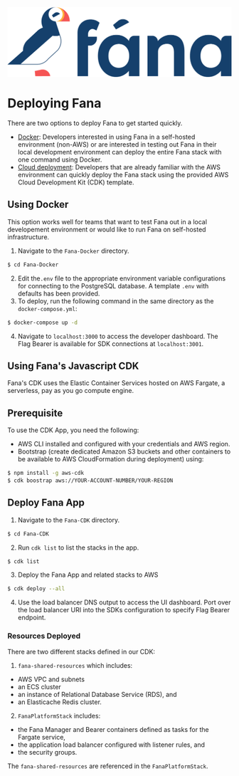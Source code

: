 ![Fana logo](assets/fana_logo_color_forwhitebg.png)
# Deploying Fana
There are two options to deploy Fana to get started quickly. 
- [Docker](#using-docker): Developers interested in using Fana in a self-hosted environment (non-AWS) or are interested in testing out Fana in their local development environment can deploy the entire Fana stack with one command using Docker. 
- [Cloud deployment](#using-fanas-javascript-cdk): Developers that are already familiar with the AWS environment can quickly deploy the Fana stack using the provided AWS Cloud Development Kit (CDK) template.

## Using Docker
This option works well for teams that want to test Fana out in a local developement environment or would like to run Fana on self-hosted infrastructure.  

1. Navigate to the `Fana-Docker` directory.
```bash
$ cd Fana-Docker
```
2. Edit the`.env` file to the appropriate environment variable configurations for connecting to the PostgreSQL database. A template `.env` with defaults has been provided.
3. To deploy, run the following command in the same directory as the `docker-compose.yml`: 
```bash
$ docker-compose up -d
```
4. Navigate to `localhost:3000` to access the developer dashboard. The Flag Bearer is available for SDK connections at `localhost:3001`.

## Using Fana's Javascript CDK
Fana's CDK uses the Elastic Container Services hosted on AWS Fargate, a serverless, pay as you go compute engine. 
## Prerequisite
To use the CDK App, you need the following:
- AWS CLI installed and configured with your credentials and AWS region.
- Bootstrap (create dedicated Amazon S3 buckets and other containers to be available to AWS CloudFormation during deployment) using:
```bash
$ npm install -g aws-cdk
$ cdk boostrap aws://YOUR-ACCOUNT-NUMBER/YOUR-REGION
```

## Deploy Fana App
1. Navigate to the `Fana-CDK` directory.
```bash
$ cd Fana-CDK
```
2. Run `cdk list` to list the stacks in the app.
```bash
$ cdk list
```
3. Deploy the Fana App and related stacks to AWS
```bash
$ cdk deploy --all
```
4. Use the load balancer DNS output to access the UI dashboard. Port over the load balancer URI into the SDKs configuration to specify Flag Bearer endpoint.

### Resources Deployed
There are two different stacks defined in our CDK: 

1. `fana-shared-resources` which includes:
  - AWS VPC and subnets
  - an ECS cluster
  - an instance of Relational Database Service (RDS), and
  - an Elasticache Redis cluster.

2. `FanaPlatformStack` includes:
  - the Fana Manager and Bearer containers defined as tasks for the Fargate service,
  - the application load balancer configured with listener rules, and
  - the security groups. 

The `fana-shared-resources` are referenced in the `FanaPlatformStack`.
